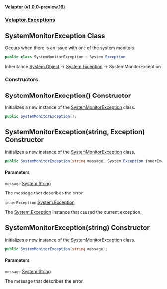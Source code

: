 #### [Velaptor (v1.0.0-preview.16)](./namespaces.md 'Velaptor Namespaces')
### [Velaptor.Exceptions](./Velaptor.Exceptions.md 'Velaptor.Exceptions')

## SystemMonitorException Class

Occurs when there is an issue with one of the system monitors.

```csharp
public class SystemMonitorException : System.Exception
```

Inheritance [System.Object](https://docs.microsoft.com/en-us/dotnet/api/System.Object 'System.Object') → [System.Exception](https://docs.microsoft.com/en-us/dotnet/api/System.Exception 'System.Exception') → SystemMonitorException
### Constructors

<a name='Velaptor.Exceptions.SystemMonitorException.SystemMonitorException()'></a>

## SystemMonitorException() Constructor

Initializes a new instance of the [SystemMonitorException](./Velaptor.Exceptions.SystemMonitorException.md 'Velaptor.Exceptions.SystemMonitorException') class.

```csharp
public SystemMonitorException();
```

<a name='Velaptor.Exceptions.SystemMonitorException.SystemMonitorException(string,System.Exception)'></a>

## SystemMonitorException(string, Exception) Constructor

Initializes a new instance of the [SystemMonitorException](./Velaptor.Exceptions.SystemMonitorException.md 'Velaptor.Exceptions.SystemMonitorException') class.

```csharp
public SystemMonitorException(string message, System.Exception innerException);
```
#### Parameters

<a name='Velaptor.Exceptions.SystemMonitorException.SystemMonitorException(string,System.Exception).message'></a>

`message` [System.String](https://docs.microsoft.com/en-us/dotnet/api/System.String 'System.String')

The message that describes the error.

<a name='Velaptor.Exceptions.SystemMonitorException.SystemMonitorException(string,System.Exception).innerException'></a>

`innerException` [System.Exception](https://docs.microsoft.com/en-us/dotnet/api/System.Exception 'System.Exception')

The [System.Exception](https://docs.microsoft.com/en-us/dotnet/api/System.Exception 'System.Exception') instance that caused the current exception.

<a name='Velaptor.Exceptions.SystemMonitorException.SystemMonitorException(string)'></a>

## SystemMonitorException(string) Constructor

Initializes a new instance of the [SystemMonitorException](./Velaptor.Exceptions.SystemMonitorException.md 'Velaptor.Exceptions.SystemMonitorException') class.

```csharp
public SystemMonitorException(string message);
```
#### Parameters

<a name='Velaptor.Exceptions.SystemMonitorException.SystemMonitorException(string).message'></a>

`message` [System.String](https://docs.microsoft.com/en-us/dotnet/api/System.String 'System.String')

The message that describes the error.